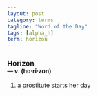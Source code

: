 ```yaml
---
layout: post
category: terms
tagline: "Word of the Day"
tags: [alpha_h]
term: horizon
---
```


<h3>Horizon<br/> <small>&mdash; v. (ho<span>&middot;</span>ri<span>&middot;</span>zon)</small></h3>
<p><ol><li>a prostitute starts her day</li>
</ol></p>
